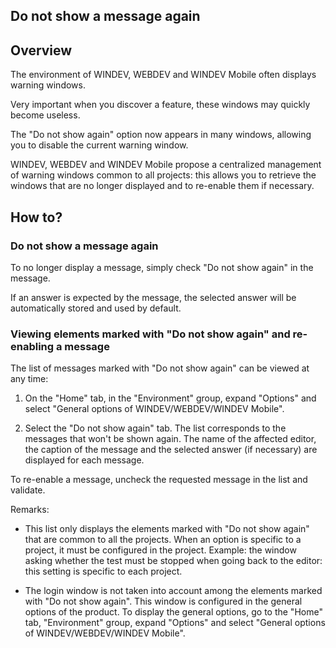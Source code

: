 


## Do not show a message again
			



<a name="NOTE1"></a>
<a name="NOTE1_1"></a>


## Overview
<a name="overview_ELTTEXTE000116"></a>
The environment of WINDEV, WEBDEV and WINDEV Mobile often displays warning windows.

Very important when you discover a feature, these windows may quickly become useless.

The "Do not show again" option now appears in many windows, allowing you to disable the current warning window.

WINDEV, WEBDEV and WINDEV Mobile propose a centralized management of warning windows common to all projects: this allows you to retrieve the windows that are no longer displayed and to re-enable them if necessary.

<a name="NOTE2"></a>
<a name="NOTE2_1"></a>


## How to?
<a name="how_ELTTEXTE000140"></a>


### Do not show a message again
<a name="not_show_message_again_ELTPARAGRAPHE000024"></a>

To no longer display a message, simply check "Do not show again" in the message.

If an answer is expected by the message, the selected answer will be automatically stored and used by default.
<a name="NOTE2_2"></a>


### Viewing elements marked with "Do not show again" and re-enabling a message
<a name="viewing_elements_marked_with_not_show_again_and_reenabling_message_ELTPARAGRAPHE000033"></a>

The list of messages marked with "Do not show again" can be viewed at any time:

1. On the "Home" tab, in the "Environment" group, expand "Options" and select "General options of WINDEV/WEBDEV/WINDEV Mobile".

2. Select the "Do not show again" tab. The list corresponds to the messages that won't be shown again. The name of the affected editor, the caption of the message and the selected answer (if necessary) are displayed for each message.




To re-enable a message, uncheck the requested message in the list and validate.

Remarks:

- This list only displays the elements marked with "Do not show again" that are common to all the projects. When an option is specific to a project, it must be configured in the project. Example: the window asking whether the test must be stopped when going back to the editor: this setting is specific to each project.

- The login window is not taken into account among the elements marked with "Do not show again". This window is configured in the general options of the product. To display the general options, go to the "Home" tab, "Environment" group, expand "Options" and select "General options of WINDEV/WEBDEV/WINDEV Mobile".





